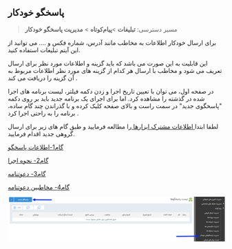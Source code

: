 ﻿## پاسخگو خودکار

> مسیر دسترسی:  **تبلیغات** >**پیام‌کوتاه** > **مدیریت پاسخگو خودکار** 

برای ارسال خودکار اطلاعات به مخاطب مانند آدرس، شماره فکس و .... می توانید از این آیتم تبلیغات استفاده کنید.

این قابلیت به این صورت می باشد که باید گزینه و اطلاعات مورد نظر برای ارسال تعریف می شود و مخاطب با ارسال هر کدام از گزینه های مورد نظر اطلاعات مربوط به آن گزینه را دریافت می کند . 

در صفحه اول، می توان با تعیین تاریخ اجرا و زدن دکمه فیلتر، لیست برنامه های اجرا شده در گذشته را مشاهده کرد. اما برای اجرای یک برنامه جدید باید بر روی دکمه "پاسخگوی جدید" در سمت راست و بالای صفحه کلیک کرده و با گذراندن چند گام ساده، برنامه را به راحتی اجرا کرد .

لطفا ابتدا<a href="C%3A%2FUsers%2FH.abasi%2FDesktop%2Fhelp%2Fmd%20help%2F%D8%AA%D8%A8%D9%84%DB%8C%D8%BA%D8%A7%D8%AA%2Fmoshtarak-abzar%2Fmoshtarak-abzar.md" target="_blank">  اطلاعات مشترک ابزارها </a>را مطالعه فرمایید و طبق گام های زیر برای ارسال گروهی جدید اقدام فرمایید.

<a href="1-avalie-khodkar%2F1-avalie-khodkar.md" target="_blank">گام1-اطلاعات پاسخگو</a>

<a href="2-nahveejra-khodkar%2F2-nahveejra-pasokh-khodkar.md" target="_blank">گام2- نحوه اجرا</a> 

<a href="3-davatname-pasokh-khodkar%2F3-davatname-pasokh-khodkar.md" target="_blank">گام3- دعوتنامه</a>  

<a href="4-mokhatab-pasokh-khodkar%2F4-mokhatab-pasokh-khodkar.md" target="_blank">گام4- مخاطبین دعوتنامه</a>


![](advertising-sendingautoanswer.jpg)

